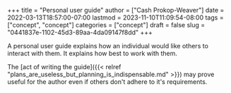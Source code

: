 +++
title = "Personal user guide"
author = ["Cash Prokop-Weaver"]
date = 2022-03-13T18:57:00-07:00
lastmod = 2023-11-10T11:09:54-08:00
tags = ["concept", "concept"]
categories = ["concept"]
draft = false
slug = "0441837e-1102-45d3-89aa-4da09147f8dd"
+++

A personal user guide explains how an individual would like others to interact with them. It explains how best to work with them.

The [act of writing the guide]({{< relref "plans_are_useless_but_planning_is_indispensable.md" >}}) may prove useful for the author even if others don't adhere to it's requirements.
